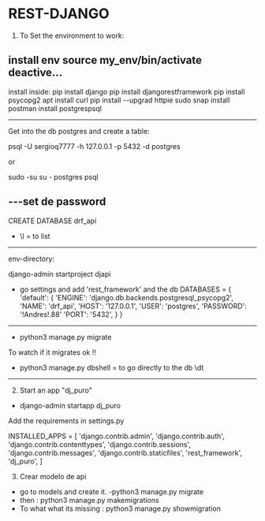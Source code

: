 # REST-DJANGO
1) To Set the environment to work:

install env
source my_env/bin/activate
deactive...
--------------------------------
install inside:
pip install django
pip install djangorestframework
pip install psycopg2
apt install curl
pip install --upgrad httpie
sudo snap install postman
install postgrespsql

------------------------------------
Get into the db postgres and create a table:

psql -U sergioq7777 -h 127.0.0.1 -p 5432 -d postgres

or

sudo -su
su - postgres
psql

---set de password
---------------------------------------------
CREATE DATABASE drf_api
- \l = to list
-----------------------------------------
env-directory:

django-admin startproject djapi 

- go settings and add 'rest_framework' and the db
DATABASES = {
    'default': {
        'ENGINE': 'django.db.backends.postgresql_psycopg2',
        'NAME': 'drf_api',
        'HOST': '127.0.0.1',
        'USER': 'postgres',
        'PASSWORD': '!Andres!.88'
        'PORT': '5432',
    }
}
------------------------------------------------
- python3 manage.py migrate

To watch if it migrates ok !!
- python3 manage.py dbshell = to go directly to the db
\dt 
--------------------------------------


2) Start an app "dj_puro"

- django-admin startapp dj_puro

Add the requirements in settings.py

INSTALLED_APPS = [
    'django.contrib.admin',
    'django.contrib.auth',
    'django.contrib.contenttypes',
    'django.contrib.sessions',
    'django.contrib.messages',
    'django.contrib.staticfiles',
    'rest_framework',
    'dj_puro',
]

3) Crear modelo de api


- go to models and create it.
-python3 manage.py migrate
- then : python3 manage.py makemigrations
- To what what its missing : python3 manage.py showmigration

